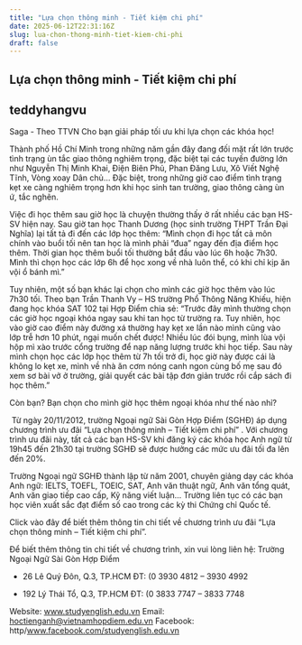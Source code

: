 ```yaml
---
title: "Lựa chọn thông minh - Tiết kiệm chi phí"
date: 2025-06-12T22:31:16Z
slug: lua-chon-thong-minh-tiet-kiem-chi-phi
draft: false
---
```


## Lựa chọn thông minh - Tiết kiệm chi phí

## teddyhangvu

Saga - Theo TTVN
Cho bạn giải pháp tối ưu khi lựa chọn các khóa học!

Thành phố Hồ Chí Minh trong những năm gần đây đang đối mặt rất lớn trước tình trạng ùn tắc giao thông nghiêm trọng, đặc biệt tại các tuyến đường lớn như Nguyễn Thị Minh Khai, Điện Biên Phủ, Phan Đăng Lưu, Xô Viết Nghệ Tĩnh, Vòng xoay Dân chủ… Đặc biệt, trong những giờ cao điểm tình trạng kẹt xe càng nghiêm trọng hơn khi học sinh tan trường, giao thông càng ùn ứ, tắc nghẽn.

Việc đi học thêm sau giờ học là chuyện thường thấy ở rất nhiều các bạn HS-SV hiện nay. Sau giờ tan học Thanh Dương (học sinh trường THPT Trần Đại Nghĩa) lại tất tả đi đến các lớp học thêm: “Mình chọn đi học tất cả môn chính vào buổi tối nên tan học là mình phải “đua” ngay đến địa điểm học thêm. Thời gian học thêm buổi tối thường bắt đầu vào lúc 6h hoặc 7h30. Mình thì chọn học các lớp 6h để học xong về nhà luôn thể, có khi chỉ kịp ăn vội ổ bánh mì.”

Tuy nhiên, một số bạn khác lại chọn cho mình các giờ học thêm vào lúc 7h30 tối. Theo bạn Trần Thanh Vy – HS trường Phổ Thông Năng Khiếu, hiện đang học khóa SAT 102 tại Hợp Điểm chia sẻ: “Trước đây mình thường chọn các giờ học ngoại khóa ngay sau khi tan học từ trường ra. Tuy nhiên, học vào giờ cao điểm này đường xá thường hay kẹt xe lần nào mình cũng vào lớp trễ hơn 10 phút, ngại muốn chết được! Nhiều lúc đói bụng, mình lùa vội hộp mì xào trước cổng trường để nạp năng lượng trước khi học tiếp. Sau này mình chọn học các lớp học thêm từ 7h tối trở đi, học giờ này được cái là không lo kẹt xe, mình về nhà ăn cơm nóng canh ngon cùng bố mẹ sau đó xem sơ bài vở ở trường, giải quyết các bài tập đơn giản trước rồi cắp sách đi học thêm.”

Còn bạn? Bạn chọn cho mình giờ học thêm ngoại khóa như thế nào nhỉ?
 
​
Từ ngày 20/11/2012, trường Ngoại ngữ Sài Gòn Hợp Điểm (SGHĐ) áp dụng chương trình ưu đãi “Lựa chọn thông minh – Tiết kiệm chi phí” . Với chương trình ưu đãi này, tất cả các bạn HS-SV khi đăng ký các khóa học Anh ngữ từ 19h45 đến 21h30 tại trường SGHĐ sẽ được hưởng các mức ưu đãi tối đa lên đến 20%.

Trường Ngoại ngữ SGHĐ thành lập từ năm 2001, chuyên giảng dạy các khóa Anh ngữ: IELTS, TOEFL, TOEIC, SAT, Anh văn thuật ngữ, Anh văn tổng quát, Anh văn giao tiếp cao cấp, Kỹ năng viết luận… Trường liên tục có các bạn học viên xuất sắc đạt điểm số cao trong các kỳ thi Chứng chỉ Quốc tế.

Click vào đây để biết thêm thông tin chi tiết về chương trình ưu đãi “Lựa chọn thông minh – Tiết kiệm chi phí”.

Để biết thêm thông tin chi tiết về chương trình, xin vui lòng liên hệ: Trường Ngoại Ngữ Sài Gòn Hợp Điểm
+ 26 Lê Quý Đôn, Q.3, TP.HCM
ĐT: (0 3930 4812 – 3930 4992

+ 192 Lý Thái Tổ, Q.3, TP.HCM
ĐT: (0 3833 7747 – 3833 7748

Website: www.studyenglish.edu.vn
Email: hoctienganh@vietnamhopdiem.edu.vn
Facebook: http/www.facebook.com/studyenglish.edu.vn